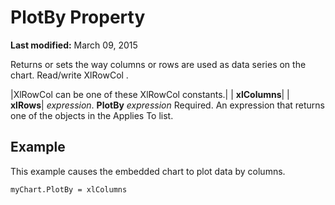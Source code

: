 
# PlotBy Property

 **Last modified:** March 09, 2015

Returns or sets the way columns or rows are used as data series on the chart. Read/write XlRowCol .


|XlRowCol can be one of these XlRowCol constants.|
| **xlColumns**|
| **xlRows**|
 _expression_. **PlotBy**
 _expression_ Required. An expression that returns one of the objects in the Applies To list.

## Example

This example causes the embedded chart to plot data by columns.


```
myChart.PlotBy = xlColumns
```

